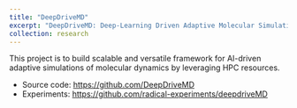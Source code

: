 ```yaml
---
title: "DeepDriveMD"
excerpt: "DeepDriveMD: Deep-Learning Driven Adaptive Molecular Simulations.<br/><img src='/images/deepdrivemd-workflow.png' width=600>"
collection: research
---
```


This project is to build scalable and versatile framework for AI-driven adaptive simulations of molecular dynamics by leveraging HPC resources.

- Source code: <https://github.com/DeepDriveMD>
- Experiments: <https://github.com/radical-experiments/deepdriveMD>
